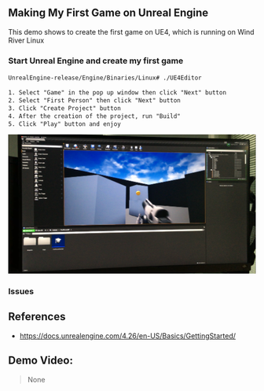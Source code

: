 ## Making My First Game on Unreal Engine
This demo shows to create the first game on UE4, which is running on Wind River Linux

### Start Unreal Engine and create my first game

```
UnrealEngine-release/Engine/Binaries/Linux# ./UE4Editor
```

```
1. Select "Game" in the pop up window then click "Next" button
2. Select "First Person" then click "Next" button
3. Click "Create Project" button
4. After the creation of the project, run "Build"
5. Click "Play" button and enjoy

```

<img src="./myfistgame.png" width="600">

### Issues

## References
* https://docs.unrealengine.com/4.26/en-US/Basics/GettingStarted/

## Demo Video:
> None

